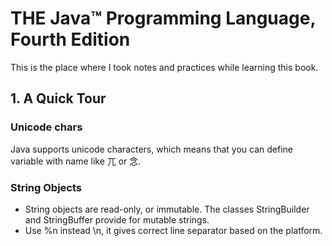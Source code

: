 #   THE Java™ Programming Language, Fourth Edition
This is the place where I took notes and practices while learning this book.

##  1. A Quick Tour
### Unicode chars
Java supports unicode characters, which means that you can define variable with name like 兀 or 念.
### String Objects
* String objects are read-only, or immutable. The classes StringBuilder and StringBuffer provide for mutable strings.
* Use %n instead \n, it gives correct line separator based on the platform.



